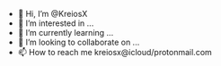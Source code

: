 - 👋 Hi, I’m @KreiosX
- 👀 I’m interested in ...
- 🌱 I’m currently learning ...
- 💞️ I’m looking to collaborate on ...
- 📫 How to reach me kreiosx@icloud/protonmail.com

<!---
KreiosX/KreiosX is a ✨ special ✨ repository because its `README.md` (this file) appears on your GitHub profile.
You can click the Preview link to take a look at your changes.
--->
